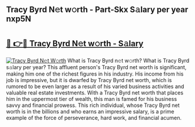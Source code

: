 ## Tracy Byrd N𝚎t w𝚘rth - Part-Skx S𝚊lary per year nxp5N

# <h2><a href="http://gc3fz0o.nevu.top/?p=Tracy+Byrd">🔗 👉🔴 Tracy Byrd N𝚎t w𝚘rth - S𝚊lary</a></h2>

[![Tracy Byrd N𝚎t W𝚘rth](https://i.imgur.com/Oavwk0R.jpeg)](http://gc3fz0o.nevu.top/?p=Tracy+Byrd)
What is Tracy Byrd n𝚎t w𝚘rth? What is Tracy Byrd s𝚊lary per year?
This affluent person's Tracy Byrd net worth is significant, making him one of the richest figures in his industry. His income from his job is impressive, but it is dwarfed by Tracy Byrd net worth, which is rumored to be even larger as a result of his varied business activities and valuable real estate investments. With a Tracy Byrd net worth that places him in the uppermost tier of wealth, this man is famed for his business savvy and financial prowess. This rich individual, whose Tracy Byrd net worth is in the billions and who earns an impressive salary, is a prime example of the force of perseverance, hard work, and financial acumen.
